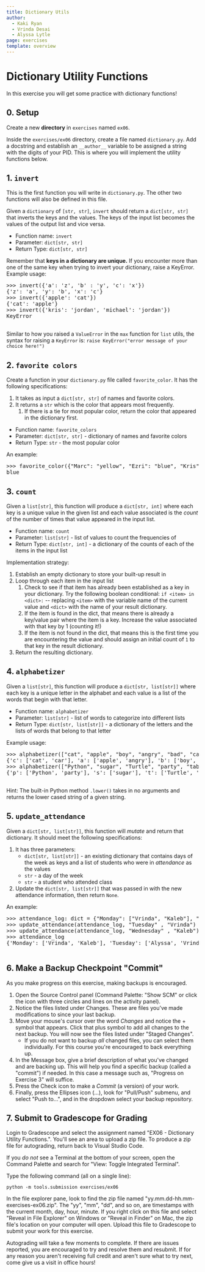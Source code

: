 ```yaml
---
title: Dictionary Utils
author:
  - Kaki Ryan
  - Vrinda Desai
  - Alyssa Lytle
page: exercises
template: overview
---
```



# Dictionary Utility Functions

In this exercise you will get some practice with dictionary functions!



## 0. Setup

Create a new **directory** in `exercises` named `ex06`.

Inside the `exercises/ex06` directory, create a file named `dictionary.py`. Add a docstring and establish an `__author__` variable to be assigned a string with the digits of your PID. This is where you will implement the utility functions below.

## 1. `invert`

This is the first function you will write in `dictionary.py`. The other two functions will also be defined in this file.

Given a `dictionary` of `[str, str]`, `invert` should return a `dict[str, str]` that inverts the keys and the values. The keys of the input list becomes the values of the output list and vice versa.

- Function name: `invert`
- Parameter: `dict[str, str]`
- Return Type: `dict[str, str]`


Remember that **keys in a dictionary are unique.** If you encounter more than one of the same key when trying to invert your dictionary, raise a KeyError. Example usage:

<pre><div class="terminal">>>> invert({'a': 'z', 'b' : 'y', 'c': 'x'})
{'z': 'a', 'y': 'b', 'x': 'c'}
>>> invert({'apple': 'cat'})
{'cat': 'apple'}
>>> invert({'kris': 'jordan', 'michael': 'jordan'})
KeyError
</div>
</pre>

Similar to how you raised a `ValueError` in the `max` function for `list` utils, the syntax for raising a `KeyError` is: `raise KeyError("error message of your choice here!")`

## 2. `favorite colors`



Create a function in your `dictionary.py` file called `favorite_color`. It has the following specifications:

1. It takes as input a `dict[str, str]` of names and favorite colors.
2. It returns a `str` which is the color that appears most frequently.
   1. If there is a tie for most popular color, return the color that appeared in the dictionary first.

- Function name: `favorite_colors`
- Parameter: `dict[str, str]` - dictionary of names and favorite colors
- Return Type: `str` - the most popular color

An example:


<pre>
<div class="terminal">>>> favorite_color({"Marc": "yellow", "Ezri": "blue", "Kris": "blue"})
blue
</div></pre>


## 3. `count`

Given a `list[str]`, this function will produce a `dict[str, int]` where each key is a unique value in the given list and each value associated is the _count_ of the number of times that value appeared in the input list.

- Function name: `count`
- Parameter: `list[str]` - list of values to count the frequencies of
- Return Type: `dict[str, int]` - a dictionary of the counts of each of the items in the input list

Implementation strategy:

1. Establish an empty dictionary to store your built-up result in
2. Loop through each item in the input list
   1. Check to see if that item has already been established as a key in your dictionary. Try the following boolean conditional: `if <item> in <dict>:` -- replacing `<item>` with the variable name of the current value and `<dict>` with the name of your result dictionary.
   2. If the item is found in the dict, that means there is already a key/value pair where the item is a key. Increase the value associated with that key by 1 (counting it!)
   3. If the item is not found in the dict, that means this is the first time you are encountering the value and should assign an initial count of `1` to that key in the result dictionary.
3. Return the resulting dictionary.

## 4. `alphabetizer`

Given a `list[str]`, this function will produce a `dict[str, list[str]]` where each key is a unique letter in the alphabet and each value is a list of the words that begin with that letter.

- Function name: `alphabetizer`
- Parameter: `list[str]` - list of words to categorize into different lists
- Return Type: `dict[str, list[str]]` - a dictionary of the letters and the lists of words that belong to that letter

Example usage:

<pre>
<div class="terminal">>>> alphabetizer(["cat", "apple", "boy", "angry", "bad", "car"])
{'c': ['cat', 'car'], 'a': ['apple', 'angry'], 'b': ['boy', 'bad']}
>>> alphabetizer(["Python", "sugar", "Turtle", "party", "table"])
{'p': ['Python', 'party'], 's': ['sugar'], 't': ['Turtle', 'table']}
</div>
</pre>

Hint: The built-in Python method `.lower()` takes in no arguments and returns the lower cased string of a given string.

## 5. `update_attendance`

Given a `dict[str, list[str]]`, this function will _mutate_ and return that dictionary. It should meet the following specifications:

1. It has three parameters:
   - `dict[str, list[str]]` - an existing dictionary that contains days of the week as keys and a list of students who were in _attendance_ as the values
   - `str` - a day of the week
   - `str` - a student who attended class
2. Update the `dict[str, list[str]]` that was passed in with the new attendance information, then return `None`.

An example:

<pre>
<div class="terminal">>>> attendance_log: dict = {"Monday": ["Vrinda", "Kaleb"], "Tuesday": ["Alyssa"]}
>>> update_attendance(attendance_log, "Tuesday" , "Vrinda")
>>> update_attendance(attendance_log, "Wednesday" , "Kaleb")
>>> attendance_log
{'Monday': ['Vrinda', 'Kaleb'], 'Tuesday': ['Alyssa', 'Vrinda'], 'Wednesday': ['Kaleb']}
</div>
</pre>

## 6. Make a Backup Checkpoint "Commit"

As you make progress on this exercise, making backups is encouraged.

1. Open the Source Control panel (Command Palette: "Show SCM" or click the icon with three circles and lines on the activity panel).
2. Notice the files listed under Changes. These are files you've made modifications to since your last backup.
3. Move your mouse's cursor over the word _Changes_ and notice the + symbol that appears. Click that plus symbol to add all changes to the next backup. You will now see the files listed under "Staged Changes".
   - If you do not want to backup _all_ changed files, you can select them individually. For this course you're encouraged to back everything up.
4. In the Message box, give a brief description of what you've changed and are backing up. This will help you find a specific backup (called a "commit") if needed. In this case a message such as, "Progress on Exercise 3" will suffice.
5. Press the Check icon to make a _Commit_ (a version) of your work.
6. Finally, press the Ellipses icon (...), look for "Pull/Push" submenu, and select "Push to...", and in the dropdown select your backup repository.

## 7. Submit to Gradescope for Grading

Login to Gradescope and select the assignment named "EX06 - Dictionary Utility Functions.". You'll see an area to upload a zip file. To produce a zip file for autograding, return back to Visual Studio Code.

If you _do not_ see a Terminal at the bottom of your screen, open the Command Palette and search for "View: Toggle Integrated Terminal".

Type the following command (all on a single line):

```
python -m tools.submission exercises/ex06
```

In the file explorer pane, look to find the zip file named "yy.mm.dd-hh.mm-exercises-ex06.zip". The "yy", "mm", "dd", and so on, are timestamps with the current month, day, hour, minute. If you right click on this file and select "Reveal in File Explorer" on Windows or "Reveal in Finder" on Mac, the zip file's location on your computer will open. Upload this file to Gradescope to submit your work for this exercise.

Autograding will take a few moments to complete. If there are issues reported, you are encouraged to try and resolve them and resubmit. If for any reason you aren't receiving full credit and aren't sure what to try next, come give us a visit in office hours!

<!-- NOTE: The autograder for this assignment will only test for correct function signatures and basic functionality. You are encouraged to think about edge cases and the robustness of your code on your own. In the next part of this assignment, you will write your own unit tests to ensure that your functions work under a variety of circumstances. -->